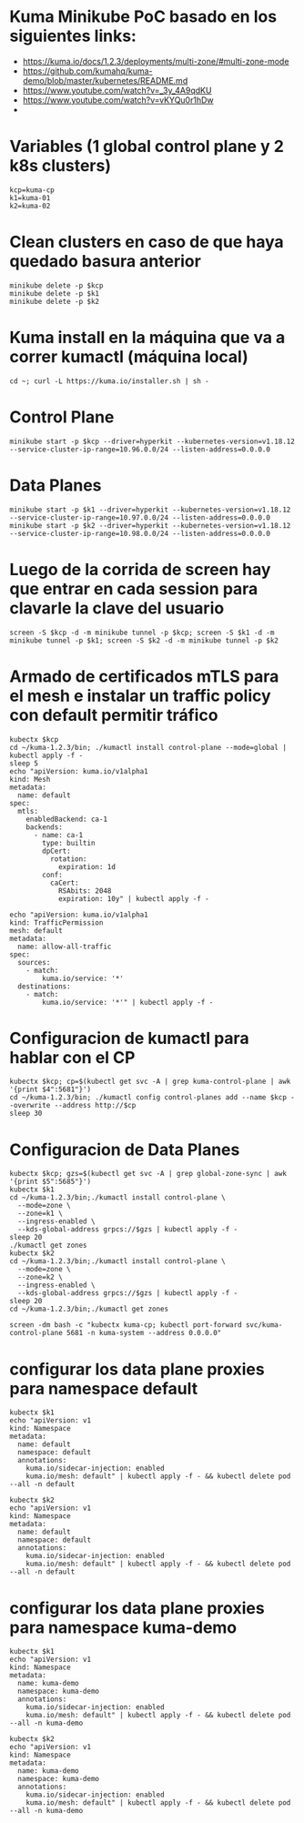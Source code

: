 # Kuma Minikube PoC basado en los siguientes links:
- https://kuma.io/docs/1.2.3/deployments/multi-zone/#multi-zone-mode
- https://github.com/kumahq/kuma-demo/blob/master/kubernetes/README.md
- https://www.youtube.com/watch?v=_3y_4A9qdKU
- https://www.youtube.com/watch?v=vKYQu0r1hDw
- 
# Variables (1 global control plane y 2 k8s clusters)
```shell
kcp=kuma-cp
k1=kuma-01
k2=kuma-02
```

# Clean clusters en caso de que haya quedado basura anterior
```shell
minikube delete -p $kcp
minikube delete -p $k1
minikube delete -p $k2
```

# Kuma install en la máquina que va a correr kumactl (máquina local)
```shell
cd ~; curl -L https://kuma.io/installer.sh | sh -
```

# Control Plane
```shell
minikube start -p $kcp --driver=hyperkit --kubernetes-version=v1.18.12 --service-cluster-ip-range=10.96.0.0/24 --listen-address=0.0.0.0
```

# Data Planes
```shell
minikube start -p $k1 --driver=hyperkit --kubernetes-version=v1.18.12 --service-cluster-ip-range=10.97.0.0/24 --listen-address=0.0.0.0
minikube start -p $k2 --driver=hyperkit --kubernetes-version=v1.18.12 --service-cluster-ip-range=10.98.0.0/24 --listen-address=0.0.0.0
```

# Luego de la corrida de screen hay que entrar en cada session para clavarle la clave del usuario
```shell
screen -S $kcp -d -m minikube tunnel -p $kcp; screen -S $k1 -d -m minikube tunnel -p $k1; screen -S $k2 -d -m minikube tunnel -p $k2
```

# Armado de certificados mTLS para el mesh e instalar un traffic policy con default permitir tráfico
```shell
kubectx $kcp
cd ~/kuma-1.2.3/bin; ./kumactl install control-plane --mode=global | kubectl apply -f -
sleep 5
echo "apiVersion: kuma.io/v1alpha1
kind: Mesh
metadata:
  name: default
spec:
  mtls:
    enabledBackend: ca-1
    backends:
      - name: ca-1
        type: builtin
        dpCert:
          rotation:
            expiration: 1d
        conf:
          caCert:
            RSAbits: 2048
            expiration: 10y" | kubectl apply -f -
            
echo "apiVersion: kuma.io/v1alpha1
kind: TrafficPermission
mesh: default
metadata:
  name: allow-all-traffic
spec:
  sources:
    - match:
        kuma.io/service: '*'
  destinations:
    - match:
        kuma.io/service: '*'" | kubectl apply -f -
 ```

# Configuracion de kumactl para hablar con el CP
```shell
kubectx $kcp; cp=$(kubectl get svc -A | grep kuma-control-plane | awk '{print $4":5681"}')
cd ~/kuma-1.2.3/bin; ./kumactl config control-planes add --name $kcp --overwrite --address http://$cp
sleep 30
```

# Configuracion de Data Planes
```shell
kubectx $kcp; gzs=$(kubectl get svc -A | grep global-zone-sync | awk '{print $5":5685"}')
kubectx $k1
cd ~/kuma-1.2.3/bin;./kumactl install control-plane \
  --mode=zone \
  --zone=k1 \
  --ingress-enabled \
  --kds-global-address grpcs://$gzs | kubectl apply -f -
sleep 20
./kumactl get zones
kubectx $k2
cd ~/kuma-1.2.3/bin;./kumactl install control-plane \
  --mode=zone \
  --zone=k2 \
  --ingress-enabled \
  --kds-global-address grpcs://$gzs | kubectl apply -f -
sleep 20
cd ~/kuma-1.2.3/bin;./kumactl get zones
```
```shell
screen -dm bash -c "kubectx kuma-cp; kubectl port-forward svc/kuma-control-plane 5681 -n kuma-system --address 0.0.0.0"
```

# configurar los data plane proxies para namespace default
```shell
kubectx $k1
echo "apiVersion: v1
kind: Namespace
metadata:
  name: default
  namespace: default
  annotations:
    kuma.io/sidecar-injection: enabled
    kuma.io/mesh: default" | kubectl apply -f - && kubectl delete pod --all -n default

kubectx $k2
echo "apiVersion: v1
kind: Namespace
metadata:
  name: default
  namespace: default
  annotations:
    kuma.io/sidecar-injection: enabled
    kuma.io/mesh: default" | kubectl apply -f - && kubectl delete pod --all -n default
```

# configurar los data plane proxies para namespace kuma-demo
```shell
kubectx $k1
echo "apiVersion: v1
kind: Namespace
metadata:
  name: kuma-demo
  namespace: kuma-demo
  annotations:
    kuma.io/sidecar-injection: enabled
    kuma.io/mesh: default" | kubectl apply -f - && kubectl delete pod --all -n kuma-demo

kubectx $k2
echo "apiVersion: v1
kind: Namespace
metadata:
  name: kuma-demo
  namespace: kuma-demo
  annotations:
    kuma.io/sidecar-injection: enabled
    kuma.io/mesh: default" | kubectl apply -f - && kubectl delete pod --all -n kuma-demo
```
